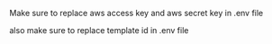 Make sure to replace aws access key and aws secret key in .env file

also make sure to replace template id in .env file